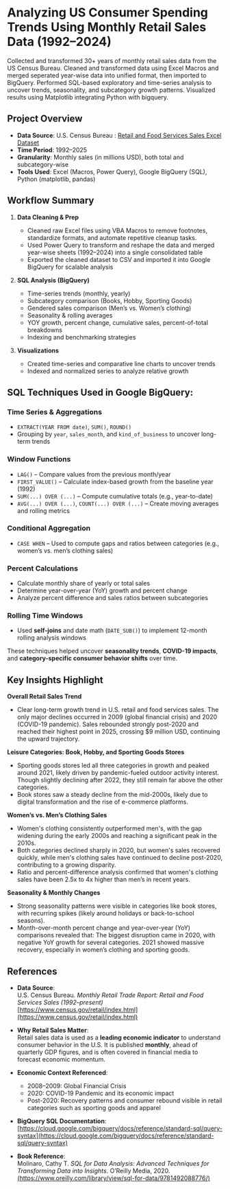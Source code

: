 # Analyzing US Consumer Spending Trends Using Monthly Retail Sales Data (1992–2024)

Collected and transformed 30+ years of monthly retail sales data from the US Census Bureau. Cleaned and transformed data using Excel Macros and merged seperated year-wise data into unified format, then imported to BigQuery. Performed SQL-based exploratory and time-series analysis to uncover trends, seasonality, and subcategory growth patterns. Visualized results using Matplotlib integrating Python with bigquery.

## Project Overview

- **Data Source**: U.S. Census Bureau : [Retail and Food Services Sales Excel Dataset](https://www.census.gov/retail/index.html)
- **Time Period**: 1992–2025
- **Granularity**: Monthly sales (in millions USD), both total and subcategory-wise
- **Tools Used**: Excel (Macros, Power Query), Google BigQuery (SQL), Python (matplotlib, pandas)

## Workflow Summary

1. **Data Cleaning & Prep**
   - Cleaned raw Excel files using VBA Macros to remove footnotes, standardize formats, and automate repetitive cleanup tasks.
   - Used Power Query to transform and reshape the data and merged year-wise sheets (1992–2024) into a single consolidated table
   - Exported the cleaned dataset to CSV and imported it into Google BigQuery for scalable analysis

3. **SQL Analysis (BigQuery)**
   - Time-series trends (monthly, yearly)
   - Subcategory comparison (Books, Hobby, Sporting Goods)
   - Gendered sales comparison (Men’s vs. Women’s clothing)
   - Seasonality & rolling averages
   - YOY growth, percent change, cumulative sales, percent-of-total breakdowns
   - Indexing and benchmarking strategies
     
4. **Visualizations**
   - Created time-series and comparative line charts to uncover trends
   - Indexed and normalized series to analyze relative growth

## SQL Techniques Used in **Google BigQuery**:
### Time Series & Aggregations
   - `EXTRACT(YEAR FROM date)`, `SUM()`, `ROUND()`
   - Grouping by `year`, `sales_month`, and `kind_of_business` to uncover long-term trends

### Window Functions
   - `LAG()` – Compare values from the previous month/year
   - `FIRST_VALUE()` – Calculate index-based growth from the baseline year (1992)
   - `SUM(...) OVER (...)` – Compute cumulative totals (e.g., year-to-date)
   - `AVG(...) OVER (...)`, `COUNT(...) OVER (...)` – Create moving averages and rolling metrics

### Conditional Aggregation
   - `CASE WHEN` – Used to compute gaps and ratios between categories (e.g., women’s vs. men’s clothing sales)

### Percent Calculations
   - Calculate monthly share of yearly or total sales
   - Determine year-over-year (YoY) growth and percent change
   - Analyze percent difference and sales ratios between subcategories

### Rolling Time Windows
   - Used **self-joins** and date math (`DATE_SUB()`) to implement 12-month rolling analysis windows

These techniques helped uncover **seasonality trends**, **COVID-19 impacts**, and **category-specific consumer behavior shifts** over time.



## Key Insights Highlight

**Overall Retail Sales Trend**
   - Clear long-term growth trend in U.S. retail and food services sales. The only major declines occurred in 2009 (global financial crisis) and 2020 (COVID-19 pandemic). Sales rebounded strongly post-2020 and reached their highest point in 2025, crossing $9 million USD, continuing the upward trajectory.

**Leisure Categories: Book, Hobby, and Sporting Goods Stores**
   - Sporting goods stores led all three categories in growth and peaked around 2021, likely driven by pandemic-fueled outdoor activity interest. Though slightly declining after 2022, they still remain far above the other categories.
   - Book stores saw a steady decline from the mid-2000s, likely due to digital transformation and the rise of e-commerce platforms.

**Women’s vs. Men’s Clothing Sales**
   - Women's clothing consistently outperformed men's, with the gap widening during the early 2000s and reaching a significant peak in the 2010s.
   - Both categories declined sharply in 2020, but women's sales recovered quickly, while men's clothing sales have continued to decline post-2020, contributing to a growing disparity.
   - Ratio and percent-difference analysis confirmed that women's clothing sales have been 2.5x to 4x higher than men’s in recent years.

**Seasonality & Monthly Changes**
  - Strong seasonality patterns were visible in categories like book stores, with recurring spikes (likely around holidays or back-to-school seasons).
  - Month-over-month percent change and year-over-year (YoY) comparisons revealed that: The biggest disruption came in 2020, with negative YoY growth for several categories. 2021 showed massive recovery, especially in women’s clothing and sporting goods.




## References

- **Data Source**:  
  U.S. Census Bureau. *Monthly Retail Trade Report: Retail and Food Services Sales (1992–present)*  
  [https://www.census.gov/retail/index.html](https://www.census.gov/retail/index.html)

- **Why Retail Sales Matter**:  
  Retail sales data is used as a **leading economic indicator** to understand consumer behavior in the U.S. It is published **monthly**, ahead of quarterly GDP figures, and is often covered in financial media to forecast economic momentum.

- **Economic Context Referenced**:
  - 2008–2009: Global Financial Crisis
  - 2020: COVID-19 Pandemic and its economic impact
  - Post-2020: Recovery patterns and consumer rebound visible in retail categories such as sporting goods and apparel

- **BigQuery SQL Documentation**:  
  [https://cloud.google.com/bigquery/docs/reference/standard-sql/query-syntax](https://cloud.google.com/bigquery/docs/reference/standard-sql/query-syntax)

- **Book Reference**:  
  Molinaro, Cathy T. *SQL for Data Analysis: Advanced Techniques for Transforming Data into Insights*. O’Reilly Media, 2020.  
  [(https://www.oreilly.com/library/view/sql-for-data/9781492088776/)](https://www.oreilly.com/library/view/sql-for-data/9781492088776/)
